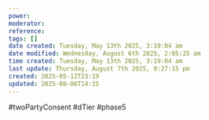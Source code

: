 ```yaml
---
power: 
moderator: 
reference: 
tags: []
date created: Tuesday, May 13th 2025, 3:19:04 am
date modified: Wednesday, August 6th 2025, 2:05:25 am
time created: Tuesday, May 13th 2025, 3:19:04 am
last update: Thursday, August 7th 2025, 9:27:15 pm
created: 2025-05-12T23:19
updated: 2025-08-06T14:15
---
```

#twoPartyConsent #dTier #phase5 
